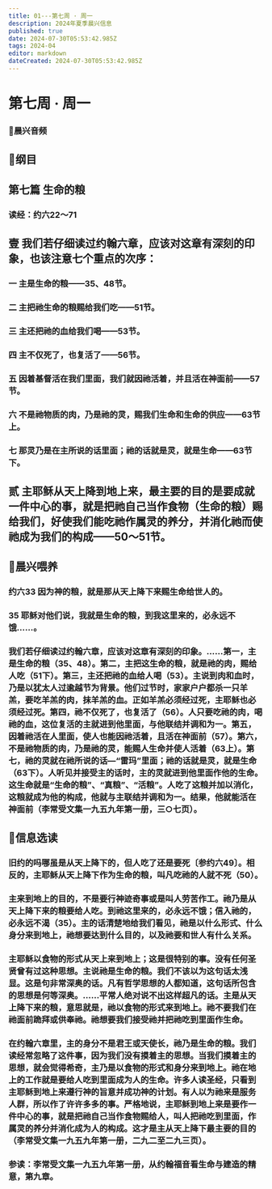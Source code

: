 ```yaml
---
title: 01---第七周 · 周一
description: 2024年夏季晨兴信息
published: true
date: 2024-07-30T05:53:42.985Z
tags: 2024-04
editor: markdown
dateCreated: 2024-07-30T05:53:42.985Z
---
```


# 第七周 · 周一
### 🎵晨兴音频



## 📖纲目

## 第七篇    生命的粮

### 读经：约六22～71

## **壹**    **我们若仔细读过约翰六章，应该对这章有深刻的印象，也该注意七个重点的次序：**

### 一    主是生命的粮——35、48节。

### 二    主把祂生命的粮赐给我们吃——51节。

### 三    主还把祂的血给我们喝——53节。

### 四    主不仅死了，也复活了——56节。

### 五    因着基督活在我们里面，我们就因祂活着，并且活在神面前——57节。

### 六    不是祂物质的肉，乃是祂的灵，赐我们生命和生命的供应——63节上。

### 七    那灵乃是在主所说的话里面；祂的话就是灵，就是生命——63节下。

## **贰**    **主耶稣从天上降到地上来，最主要的目的是要成就一件中心的事，就是把祂自己当作食物（生命的粮）赐给我们，好使我们能吃祂作属灵的养分，并消化祂而使祂成为我们的构成——50～51节。**

## 📖晨兴喂养

### 约六33    因为神的粮，就是那从天上降下来赐生命给世人的。

### 35    耶稣对他们说，我就是生命的粮，到我这里来的，必永远不饿……。

### 我们若仔细读过约翰六章，应该对这章有深刻的印象。……第一，主是生命的粮（35、48）。第二，主把这生命的粮，就是祂的肉，赐给人吃（51下）。第三，主还把祂的血给人喝（53）。主说到肉和血时，乃是以犹太人过逾越节为背景。他们过节时，家家户户都杀一只羊羔，要吃羊羔的肉，抹羊羔的血。正如羊羔必须经过死，主耶稣也必须经过死。第四，祂不仅死了，也复活了（56）。人只要吃祂的肉，喝祂的血，这位复活的主就进到他里面，与他联结并调和为一。第五，因着祂活在人里面，使人也能因祂活着，且活在神面前（57）。第六，不是祂物质的肉，乃是祂的灵，能赐人生命并使人活着（63上）。第七，祂的灵就在祂所说的话—“雷玛”里面；祂的话就是灵，就是生命（63下）。人听见并接受主的话时，主的灵就进到他里面作他的生命。这生命就是“生命的粮”、“真粮”、“活粮”。人吃了这粮并加以消化，这粮就成为他的构成，他就与主联结并调和为一。结果，他就能活在神面前（李常受文集一九五九年第一册，三○七页）。

## 📖信息选读

### 旧约的吗哪虽是从天上降下的，但人吃了还是要死〔参约六49〕。相反的，主耶稣从天上降下作为生命的粮，叫凡吃祂的人就不死（50）。

### 主来到地上的目的，不是要行神迹奇事或是叫人劳苦作工。祂乃是从天上降下来的粮要给人吃。到祂这里来的，必永远不饿；信入祂的，必永远不渴（35）。主的话清楚地给我们看见，祂是以什么形式、什么身分来到地上，祂想要达到什么目的，以及祂要和世人有什么关系。

### 主耶稣以食物的形式从天上来到地上；这是很特别的事。没有任何圣贤曾有过这种思想。主说祂是生命的粮。我们不该以为这句话太浅显。这是句非常深奥的话。凡有哲学思想的人都知道，这句话所包含的思想是何等深奥。……平常人绝对说不出这样超凡的话。主是从天上降下来的粮，意思就是，祂以食物的形式来到地上。祂不要我们在祂面前跪拜或供奉祂。祂想要我们接受祂并把祂吃到里面作生命。

### 在约翰六章里，主的身分不是君王或天使长，祂乃是生命的粮。我们读经常忽略了这件事，因为我们没有摸着主的思想。当我们摸着主的思想，就会觉得希奇，主乃是以食物的形式和身分来到地上。祂在地上的工作就是要给人吃到里面成为人的生命。许多人读圣经，只看到主耶稣到地上来遵行神的旨意并成功神的计划。有人以为祂来是服务人群，所以作了许许多多的事。严格地说，主耶稣到地上来是要作一件中心的事，就是把祂自己当作食物赐给人，叫人把祂吃到里面，作属灵的养分并消化成为人的构成。这才是主从天上降下最主要的目的（李常受文集一九五九年第一册，二九二至二九三页）。

### 参读：李常受文集一九五九年第一册，从约翰福音看生命与建造的精意，第九章。
<!-- Google tag (gtag.js) -->
<script async src="https://www.googletagmanager.com/gtag/js?id=G-1P8709Z16T"></script>
<script>
  window.dataLayer = window.dataLayer || [];
  function gtag(){dataLayer.push(arguments);}
  gtag('js', new Date());

  gtag('config', 'G-1P8709Z16T');
</script>
